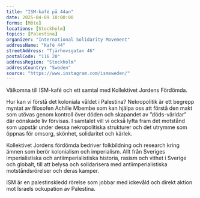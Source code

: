 ```yaml
---
title: "ISM-kafé på 44an"
date: 2025-04-09 18:00:00
forms: [Möte]
locations: [Stockholm]
topics: [Palestina]
organizer: "International Solidarity Movement"
addressName: "Kafé 44"
streetAddress: "Tjärhovsgatan 46"
postalCode: "116 28"
addressRegion: "Stockholm"
addressCountry: "Sweden"
source: "https://www.instagram.com/ismsweden/"
---
```

Välkomna till ISM-kafé och ett samtal med Kollektivet Jordens Fördömda. 

Hur kan vi förstå det koloniala våldet i Palestina? Nekropolitik är ett begrepp myntat av filosofen Achille Mbembe som kan hjälpa oss att förstå den makt som utövas genom kontroll över döden och skapandet av ”döds-världar” där oönskade liv förvisas. I samtalet vill vi också lyfta fram det motstånd som uppstår under dessa nekropolitiska strukturer och det utrymme som öppnas för omsorg, skönhet, solidaritet och kärlek.

Kollektivet Jordens fördömda bedriver folkbildning och research kring ämnen som berör kolonialism och imperialism. Allt från Sveriges imperialistiska och antiimperialistiska historia, rasism och vithet i Sverige och globalt, till att belysa och solidarisera med antiimperialistiska motståndsrörelser och deras kamper.

ISM är en palestinskledd rörelse som jobbar med ickevåld och direkt aktion mot Israels ockupation av Palestina.
